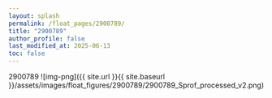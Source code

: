 ```yaml
---
layout: splash
permalink: /float_pages/2900789/
title: "2900789"
author_profile: false
last_modified_at: 2025-06-13
toc: false
---
```

 
2900789
![img-png]({{ site.url }}{{ site.baseurl }}/assets/images/float_figures/2900789/2900789_Sprof_processed_v2.png)